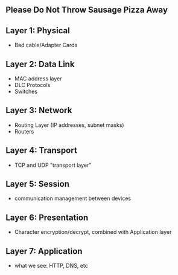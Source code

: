 
## Please Do Not Throw Sausage Pizza Away

## Layer 1: Physical
* Bad cable/Adapter Cards

## Layer 2: Data Link
- MAC address layer
- DLC Protocols
- Switches
## Layer 3: Network 
- Routing Layer (IP addresses, subnet masks)
- Routers

## Layer 4: Transport
- TCP and UDP "transport layer"

## Layer 5: Session
- communication management between devices

## Layer 6: Presentation
- Character encryption/decrypt, combined with Application layer

## Layer 7: Application
- what we see: HTTP, DNS, etc

